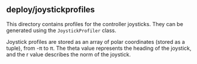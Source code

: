 ## deploy/joystickprofiles

This directory contains profiles for the controller joysticks. They can be generated using the `JoystickProfiler` class.

Joystick profiles are stored as an array of polar coordinates (stored as a tuple), from -π to π. The theta value represents the heading of the joystick, and the r value describes the norm of the joystick.

